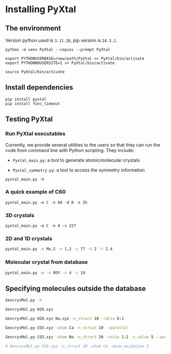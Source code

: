 # Installing PyXtal

## The environment

Version python used is `3.11.10`, pip version is `24.3.1`.

```
python -m venv PyXtal --copies --prompt PyXtal

export PYTHONUSERBASE=/new/path/PyXtal >> PyXtal/bin/activate
export PYTHONNOUSERSITE=1 >> PyXtal/bin/activate

source PyXtal/bin/activate
```

## Install dependencies

```
pip install pyxtal
pip install func_timeout
```

## Testing PyXtal

### Run PyXtal executables

Currently, we provide several utilities to the users so that they can run the code from command line with Python scripting. They include:

- `Pyxtal_main.py`: a tool to generate atomic/molecular crystals

- `Pyxtal_symmetry.py`: a tool to access the symmetry information


```shell
pyxtal_main.py -h
```

### A quick example of C60

```shell
pyxtal_main.py -e C -n 60 -d 0 -s Ih
```

### 3D crystals

```shell
pyxtal_main.py -e C -n 8 -s 227
```

### 2D and 1D crystals

```sh
pyxtal_main.py -e Mo,S -n 1,2 -s 77 -d 2 -t 2.4
```

### Molecular crystal from database

```sh
pyxtal_main.py -m -e ROY -n 4 -s 19
```

## Specifying molecules outside the database

```sh
GencrysMol.py -h

GencrysMol.py H2O.xyz

GencrysMol.py H2O.xyz Na.xyz -n_struct 10 -ratio 6:1

GencrysMol.py CO3.xyz -atom Ca -n_struct 10 --parallel

GencrysMol.py CO3.xyz -atom Na -n_struct 20 -ratio 1:2 -z_value 5 --parallel

# GencrysMol.py CO3.xyz -n_struct 10 -atom Ca -atom_oxidation 2
```

